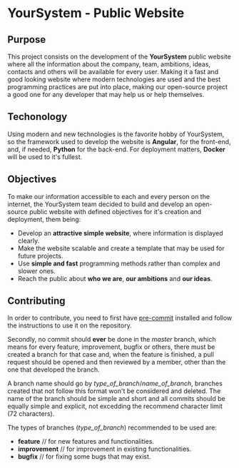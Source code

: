 # YourSystem - Public Website

## Purpose
This project consists on the development of the **YourSystem** public website where all the information about the company, team, ambitions, ideas, contacts and others will be available for every user. Making it a fast and good looking website where modern technologies are used and the best programming practices are put into place, making our open-source project a good one for any developer that may help us or help themselves.

## Techonology
Using modern and new technologies is the favorite hobby of YourSystem, so the framework used to develop the website is **Angular**, for the front-end, and, if needed, **Python** for the back-end. For deployment matters, **Docker** will be used to it's fullest.

## Objectives
To make our information accessible to each and every person on the internet, the YourSystem team decided to build and develop an open-source public website with defined objectives for it's creation and deployment, them being:
- Develop an **attractive simple website**, where information is displayed clearly.
- Make the website scalable and create a template that may be used for future projects.
- Use **simple and fast** programming methods rather than complex and slower ones.
- Reach the public about **who we are**, **our ambitions** and **our ideas**.

## Contributing
In order to contribute, you need to first have [pre-commit](https://pre-commit.com/) installed and follow the instructions to use it on the repository.

Secondly, no commit should **ever** be done in the _master_ branch, which means for every feature, improvement, bugfix or others, there must be created a branch for that case and, when the feature is finished, a pull request should be opened and then reviewed by a member, other than the one that developed the branch.

A branch name should go by *type_of_branch*/*name_of_branch*, branches created that not follow this format won't be considered and deleted. The name of the branch should be simple and short and all commits should be equally simple and explicit, not excedding the recommend character limit (72 characters).

The types of branches (*type_of_branch*) recommended to be used are:
- **feature** // for new features and functionalities.
- **improvement** // for improvement in existing functionalities.
- **bugfix** // for fixing some bugs that may exist.
